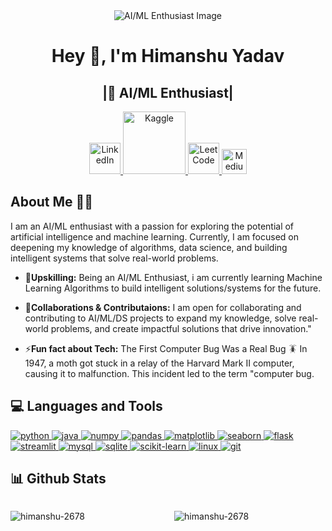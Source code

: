 <div align="center">
  <img src="https://backiee.com/static/wallpapers/1000x563/386745.jpg" alt="AI/ML Enthusiast Image" style="max-width: 100%; height: auto;" />
</div>

<h1 align="center">Hey 👋, I'm Himanshu Yadav</h1>
<h2 align="center">|🤖 AI/ML Enthusiast|</h2>




<div align="center">
  <a href="https://www.linkedin.com/in/himanshuy26/" target="_blank">
    <img src="https://cdn1.iconfinder.com/data/icons/social-links/382/linkedin-512.png" width="50" alt="LinkedIn" />
  </a>
  <a href="https://www.kaggle.com/himanshu26789" target="_blank">
    <img src="https://cdn.icon-icons.com/icons2/2699/PNG/512/kaggle_logo_icon_168474.png" width="100" alt="Kaggle" />
  </a>
  <a href="https://leetcode.com/u/Himanshu_2678/" target="_blank">
    <img src="https://cdn.iconscout.com/icon/free/png-256/free-leetcode-logo-icon-download-in-svg-png-gif-file-formats--technology-social-media-vol-4-pack-logos-icons-2944960.png?f=webp" width="50" alt="LeetCode"/>
  </a>
  <a href="https://medium.com/@radhekrishna8267" target="_blank">
    <img src="https://upload.wikimedia.org/wikipedia/commons/e/ec/Medium_logo_Monogram.svg" width="40" alt="Medium" />
  </a>
</div>



<h2>About Me 🏄🏼</h2>
<p>I am an AI/ML enthusiast with a passion for exploring the potential of artificial intelligence and machine learning. Currently, I am focused on deepening my knowledge of algorithms, data science, and building intelligent systems that solve real-world problems.</p>

<!-- - 🔭**Current Project:** I am working on a Project-"E-Commerce Analytics tool" to provide a data driven solution which can provide Actionable insights. -->
- 🌱**Upskilling:** Being an AI/ML Enthusiast, i am currently learning Machine Learning Algorithms to build intelligent solutions/systems for the future.

- 👯**Collaborations & Contributaions:** I am open for collaborating and contributing to AI/ML/DS projects to expand my knowledge, solve real-world problems, and create impactful solutions that drive innovation."

- ⚡**Fun fact about Tech:** The First Computer Bug Was a Real Bug 🪳 In 1947, a moth got stuck in a relay of the Harvard Mark II computer, causing it to malfunction. This incident led to the term "computer bug.





<h2 align="left">💻 Languages and Tools </h2>

<p align="left">
  <a href="https://www.python.org" target="_blank" rel="noreferrer">
    <img src="https://img.shields.io/badge/Python-%2333A1C9.svg?style=for-the-badge&logo=python&logoColor=white" alt="python" style="max-width: 100%;" />
  </a>
  <a href="https://www.java.com" target="_blank" rel="noreferrer">
    <img src="https://img.shields.io/badge/Java-%23F8981D.svg?style=for-the-badge&logo=java&logoColor=white" alt="java" style="max-width: 100%;" />
  </a>
  <a href="https://numpy.org" target="_blank" rel="noreferrer">
    <img src="https://img.shields.io/badge/Numpy-%2312B3B0.svg?style=for-the-badge&logo=numpy&logoColor=white" alt="numpy" style="max-width: 100%;" />
  </a>
  <a href="https://pandas.pydata.org/" target="_blank" rel="noreferrer">
    <img src="https://img.shields.io/badge/Pandas-%2314989D.svg?style=for-the-badge&logo=pandas&logoColor=white" alt="pandas" style="max-width: 100%;" />
  </a>
  <a href="https://matplotlib.org/" target="_blank" rel="noreferrer">
    <img src="https://img.shields.io/badge/Matplotlib-%232F80C5.svg?style=for-the-badge&logo=matplotlib&logoColor=white" alt="matplotlib" style="max-width: 100%;" />
  </a>
  <a href="https://seaborn.pydata.org/" target="_blank" rel="noreferrer">
    <img src="https://img.shields.io/badge/Seaborn-%23444493.svg?style=for-the-badge&logo=seaborn&logoColor=white" alt="seaborn" style="max-width: 100%;" />
  </a>
  <a href="https://flask.palletsprojects.com/" target="_blank" rel="noreferrer">
    <img src="https://img.shields.io/badge/Flask-%230A2D4F.svg?style=for-the-badge&logo=flask&logoColor=white" alt="flask" style="max-width: 100%;" />
  </a>
  <a href="https://streamlit.io/" target="_blank" rel="noreferrer">
    <img src="https://img.shields.io/badge/Streamlit-%23FF4B00.svg?style=for-the-badge&logo=streamlit&logoColor=white" alt="streamlit" style="max-width: 100%;" />
  </a>
  <a href="https://www.mysql.com/" target="_blank" rel="noreferrer">
    <img src="https://img.shields.io/badge/MySQL-%234E7FC7.svg?style=for-the-badge&logo=mysql&logoColor=white" alt="mysql" style="max-width: 100%;" />
  </a>
  <a href="https://www.sqlite.org/" target="_blank" rel="noreferrer">
    <img src="https://img.shields.io/badge/SQLite-%23FFD700.svg?style=for-the-badge&logo=sqlite&logoColor=white" alt="sqlite" style="max-width: 100%;" />
  </a>
  <a href="https://scikit-learn.org/" target="_blank" rel="noreferrer">
    <img src="https://img.shields.io/badge/Scikit--learn-%23FF6347.svg?style=for-the-badge&logo=scikit-learn&logoColor=white" alt="scikit-learn" style="max-width: 100%;" />
  </a>
  <a href="https://www.linux.org/" target="_blank" rel="noreferrer">
    <img src="https://img.shields.io/badge/Linux-%232A3B46.svg?style=for-the-badge&logo=linux&logoColor=white" alt="linux" style="max-width: 100%;" />
  </a>
  <a href="https://git-scm.com/" target="_blank" rel="noreferrer">
    <img src="https://img.shields.io/badge/Git-%23D44D31.svg?style=for-the-badge&logo=git&logoColor=white" alt="git" style="max-width: 100%;" />
  </a>
</p>




<h2>📊 Github Stats </h2>

<div style="display: flex; justify-content: space-between; width: 100%; margin-bottom: 20px;">
  <p style="width: 48%;"><img align="left" src="https://github-readme-stats.vercel.app/api?username=himanshu-2678&show_icons=true&locale=en" alt="himanshu-2678" /></p>
  <p style="width: 48%;"><img align="left" src="https://github-readme-stats.vercel.app/api/top-langs?username=himanshu-2678&show_icons=true&locale=en&layout=compact" alt="himanshu-2678" /></p>
</div>



